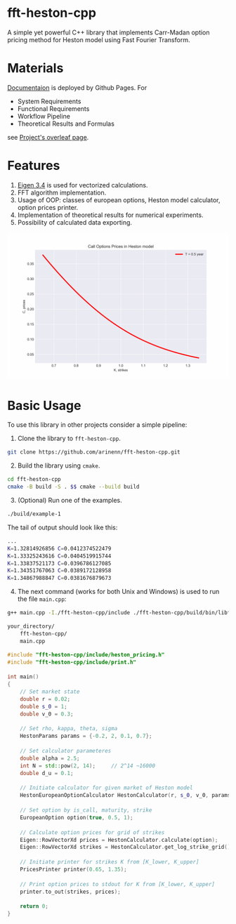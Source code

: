 # fft-heston-cpp

A simple yet powerful C++ library that implements Carr-Madan option pricing method for Heston model using Fast Fourier Transform.

# Materials

[Documentaion](https://arinenn.github.io/fft-heston-cpp/) is deployed by Github Pages. For
- System Requirements
- Functional Requirements
- Workflow Pipeline
- Theoretical Results and Formulas

see [Project's overleaf page](https://www.overleaf.com/read/crxdwgqxytmc#ddd71c).

# Features


1. [Eigen 3.4](https://eigen.tuxfamily.org/index.php?title=Main_Page) is used for vectorized calculations.
2. FFT algorithm implementation.
3. Usage of OOP: classes of european options, Heston model calculator, option prices printer.
4. Implementation of theoretical results for numerical experiments.
5. Possibility of calculated data exporting.

![Minimal example](./plots/example-1.png)

# Basic Usage

To use this library in other projects consider a simple pipeline:

1. Clone the library to `fft-heston-cpp`.
```bash
git clone https://github.com/arinenn/fft-heston-cpp.git
```

2. Build the library using `cmake`.
```bash
cd fft-heston-cpp
cmake -B build -S . $$ cmake --build build
```

3. (Optional) Run one of the examples.
```bash
./build/example-1
```
The tail of output should look like this:
```bash
...
K=1.32814926856 C=0.0412374522479
K=1.33325243616 C=0.0404519915744
K=1.33837521173 C=0.0396786127085
K=1.34351767063 C=0.0389172128958
K=1.34867988847 C=0.0381676879673
```

4. The next command (works for both Unix and Windows) is used to run the file `main.cpp`:
```bash
g++ main.cpp -I./fft-heston-cpp/include ./fft-heston-cpp/build/bin/libfft-heston-cpp.a
```
```bash
your_directory/
    fft-heston-cpp/
    main.cpp
```
```cpp
#include "fft-heston-cpp/include/heston_pricing.h"
#include "fft-heston-cpp/include/print.h"

int main()
{
    // Set market state
    double r = 0.02;
    double s_0 = 1;
    double v_0 = 0.3;

    // Set rho, kappa, theta, sigma
    HestonParams params = {-0.2, 2, 0.1, 0.7};

    // Set calculator parameteres
    double alpha = 2.5;
    int N = std::pow(2, 14);     // 2^14 ~16000
    double d_u = 0.1;

    // Initiate calculator for given market of Heston model
    HestonEuropeanOptionCalculator HestonCalculator(r, s_0, v_0, params, alpha, N, d_u);

    // Set option by is_call, maturity, strike
    EuropeanOption option(true, 0.5, 1);

    // Calculate option prices for grid of strikes
    Eigen::RowVectorXd prices = HestonCalculator.calculate(option);
    Eigen::RowVectorXd strikes = HestonCalculator.get_log_strike_grid().array().exp();

    // Initiate printer for strikes K from [K_lower, K_upper]
    PricesPrinter printer(0.65, 1.35);

    // Print option prices to stdout for K from [K_lower, K_upper]
    printer.to_out(strikes, prices);

    return 0;
}
```
